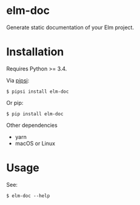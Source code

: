 # elm-doc

Generate static documentation of your Elm project.

# Installation

Requires Python >= 3.4.

Via [pipsi](https://github.com/mitsuhiko/pipsi#readme):

    $ pipsi install elm-doc

Or pip:

    $ pip install elm-doc

Other dependencies

- yarn
- macOS or Linux

# Usage

See:

    $ elm-doc --help
